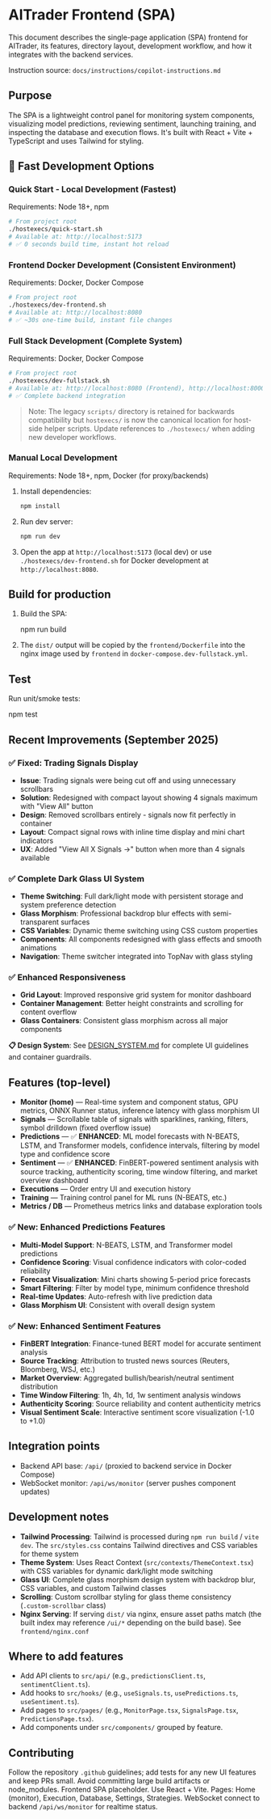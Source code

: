 # AITrader Frontend (SPA)

This document describes the single-page application (SPA) frontend for AITrader, its features, directory layout, development workflow, and how it integrates with the backend services.

Instruction source: `docs/instructions/copilot-instructions.md`

## Purpose

The SPA is a lightweight control panel for monitoring system components, visualizing model predictions, reviewing sentiment, launching training, and inspecting the database and execution flows. It's built with React + Vite + TypeScript and uses Tailwind for styling.

## 🚀 **Fast Development Options**

### **Quick Start - Local Development** (Fastest)
Requirements: Node 18+, npm

```bash
# From project root
./hostexecs/quick-start.sh
# Available at: http://localhost:5173
# ✅ 0 seconds build time, instant hot reload
```

### **Frontend Docker Development** (Consistent Environment)
Requirements: Docker, Docker Compose

```bash
# From project root  
./hostexecs/dev-frontend.sh
# Available at: http://localhost:8080
# ✅ ~30s one-time build, instant file changes
```

### **Full Stack Development** (Complete System)
Requirements: Docker, Docker Compose

```bash
# From project root  
./hostexecs/dev-fullstack.sh
# Available at: http://localhost:8080 (Frontend), http://localhost:8000 (API)
# ✅ Complete backend integration
```

> Note: The legacy `scripts/` directory is retained for backwards compatibility but `hostexecs/` is now the canonical location for host-side helper scripts. Update references to `./hostexecs/` when adding new developer workflows.

### **Manual Local Development**
Requirements: Node 18+, npm, Docker (for proxy/backends)

1. Install dependencies:
   ```bash
   npm install
   ```

2. Run dev server:
   ```bash
   npm run dev
   ```

3. Open the app at `http://localhost:5173` (local dev) or use `./hostexecs/dev-frontend.sh` for Docker development at `http://localhost:8080`.

## Build for production

1. Build the SPA:

   npm run build

2. The `dist/` output will be copied by the `frontend/Dockerfile` into the nginx image used by `frontend` in `docker-compose.dev-fullstack.yml`.

## Test

Run unit/smoke tests:

  npm test

## Recent Improvements (September 2025)

### ✅ **Fixed: Trading Signals Display**
- **Issue**: Trading signals were being cut off and using unnecessary scrollbars
- **Solution**: Redesigned with compact layout showing 4 signals maximum with "View All" button
- **Design**: Removed scrollbars entirely - signals now fit perfectly in container
- **Layout**: Compact signal rows with inline time display and mini chart indicators
- **UX**: Added "View All X Signals →" button when more than 4 signals available

### ✅ **Complete Dark Glass UI System**
- **Theme Switching**: Full dark/light mode with persistent storage and system preference detection
- **Glass Morphism**: Professional backdrop blur effects with semi-transparent surfaces
- **CSS Variables**: Dynamic theme switching using CSS custom properties
- **Components**: All components redesigned with glass effects and smooth animations
- **Navigation**: Theme switcher integrated into TopNav with glass styling

### ✅ **Enhanced Responsiveness**
- **Grid Layout**: Improved responsive grid system for monitor dashboard
- **Container Management**: Better height constraints and scrolling for content overflow
- **Glass Containers**: Consistent glass morphism across all major components

**📋 Design System**: See [DESIGN_SYSTEM.md](../docs/frontend/DESIGN_SYSTEM.md) for complete UI guidelines and container guardrails.

## Features (top-level)

- **Monitor (home)** — Real-time system and component status, GPU metrics, ONNX Runner status, inference latency with glass morphism UI
- **Signals** — Scrollable table of signals with sparklines, ranking, filters, symbol drilldown (fixed overflow issue)
- **Predictions** — ✅ **ENHANCED**: ML model forecasts with N-BEATS, LSTM, and Transformer models, confidence intervals, filtering by model type and confidence score
- **Sentiment** — ✅ **ENHANCED**: FinBERT-powered sentiment analysis with source tracking, authenticity scoring, time window filtering, and market overview dashboard
- **Executions** — Order entry UI and execution history
- **Training** — Training control panel for ML runs (N-BEATS, etc.)
- **Metrics / DB** — Prometheus metrics links and database exploration tools

### ✅ **New: Enhanced Predictions Features**
- **Multi-Model Support**: N-BEATS, LSTM, and Transformer model predictions
- **Confidence Scoring**: Visual confidence indicators with color-coded reliability
- **Forecast Visualization**: Mini charts showing 5-period price forecasts
- **Smart Filtering**: Filter by model type, minimum confidence threshold
- **Real-time Updates**: Auto-refresh with live prediction data
- **Glass Morphism UI**: Consistent with overall design system

### ✅ **New: Enhanced Sentiment Features**
- **FinBERT Integration**: Finance-tuned BERT model for accurate sentiment analysis
- **Source Tracking**: Attribution to trusted news sources (Reuters, Bloomberg, WSJ, etc.)
- **Market Overview**: Aggregated bullish/bearish/neutral sentiment distribution
- **Time Window Filtering**: 1h, 4h, 1d, 1w sentiment analysis windows
- **Authenticity Scoring**: Source reliability and content authenticity metrics
- **Visual Sentiment Scale**: Interactive sentiment score visualization (-1.0 to +1.0)

## Integration points

- Backend API base: `/api/` (proxied to backend service in Docker Compose)
- WebSocket monitor: `/api/ws/monitor` (server pushes component updates)

## Development notes

- **Tailwind Processing**: Tailwind is processed during `npm run build` / `vite dev`. The `src/styles.css` contains Tailwind directives and CSS variables for theme system
- **Theme System**: Uses React Context (`src/contexts/ThemeContext.tsx`) with CSS variables for dynamic dark/light mode switching
- **Glass UI**: Complete glass morphism design system with backdrop blur, CSS variables, and custom Tailwind classes
- **Scrolling**: Custom scrollbar styling for glass theme consistency (`.custom-scrollbar` class)
- **Nginx Serving**: If serving `dist/` via nginx, ensure asset paths match (the built index may reference `/ui/*` depending on the build base). See `frontend/nginx.conf`

## Where to add features

- Add API clients to `src/api/` (e.g., `predictionsClient.ts`, `sentimentClient.ts`).
- Add hooks to `src/hooks/` (e.g., `useSignals.ts`, `usePredictions.ts`, `useSentiment.ts`).
- Add pages to `src/pages/` (e.g., `MonitorPage.tsx`, `SignalsPage.tsx`, `PredictionsPage.tsx`).
- Add components under `src/components/` grouped by feature.

## Contributing

Follow the repository `.github` guidelines; add tests for any new UI features and keep PRs small. Avoid committing large build artifacts or node_modules.
Frontend SPA placeholder. Use React + Vite. Pages: Home (monitor), Execution, Database, Settings, Strategies.
WebSocket connect to backend `/api/ws/monitor` for realtime status.